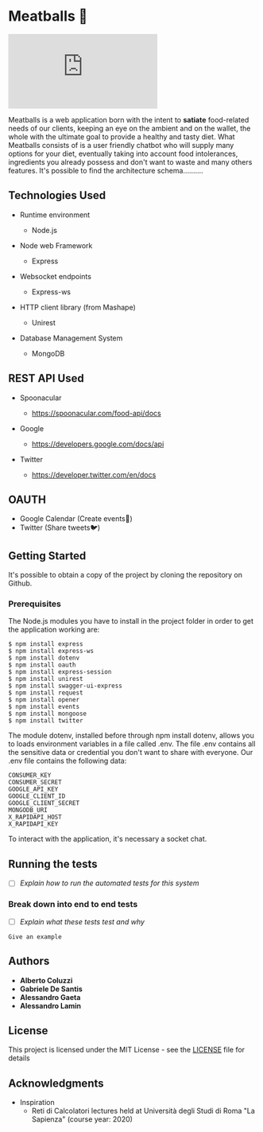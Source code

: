 # Meatballs :hamburger:

![Logo](https://it.freepik.com/vettori-premium/illustrazione-di-un-hamburger-fast-food-stilizzato-cibo-di-strada-icona_7627475.htm)

Meatballs is a web application born with the intent to **satiate** food-related needs of our clients, keeping an eye on the ambient and on the wallet, the whole with the ultimate goal to provide a healthy and tasty diet.
What Meatballs consists of is a user friendly chatbot who will supply many options for your diet, eventually taking into account food intolerances, ingredients you already possess and don't want to waste and many others features.
It's possible to find the architecture schema..........


## Technologies Used

* Runtime environment
  * Node.js

* Node web Framework
  * Express

* Websocket endpoints
  * Express-ws

* HTTP client library  (from Mashape)
  * Unirest

* Database Management System
  * MongoDB


## REST API Used

* Spoonacular
  * https://spoonacular.com/food-api/docs

* Google
  * https://developers.google.com/docs/api

* Twitter
  * https://developer.twitter.com/en/docs


## OAUTH

* Google Calendar (Create events:calendar:)
* Twitter (Share tweets:bird:)



## Getting Started
It's possible to obtain a copy of the project by cloning the repository on Github.  

### Prerequisites

The Node.js modules you have to install in the project folder in order to get the application working are:

```
$ npm install express
$ npm install express-ws
$ npm install dotenv
$ npm install oauth
$ npm install express-session
$ npm install unirest
$ npm install swagger-ui-express
$ npm install request
$ npm install opener
$ npm install events
$ npm install mongoose
$ npm install twitter
```

The module dotenv, installed before through npm install dotenv, allows you to loads environment variables in a file called .env. The file .env contains all the sensitive data or credential you don't want to share with everyone.
Our .env file contains the following data:
```
CONSUMER_KEY
CONSUMER_SECRET
GOOGLE_API_KEY
GOOGLE_CLIENT_ID
GOOGLE_CLIENT_SECRET
MONGODB_URI
X_RAPIDAPI_HOST
X_RAPIDAPI_KEY
```
To interact with the application, it's necessary a socket chat.


## Running the tests

- [ ] *Explain how to run the automated tests for this system*

### Break down into end to end tests

- [ ] *Explain what these tests test and why*

```
Give an example
```



## Authors

* **Alberto Coluzzi**
* **Gabriele De Santis**
* **Alessandro Gaeta**
* **Alessandro Lamin**

## License

This project is licensed under the MIT License - see the [LICENSE](LICENSE) file for details

## Acknowledgments

* Inspiration
  * Reti di Calcolatori lectures held at Università degli Studi di Roma "La Sapienza" (course year: 2020)
